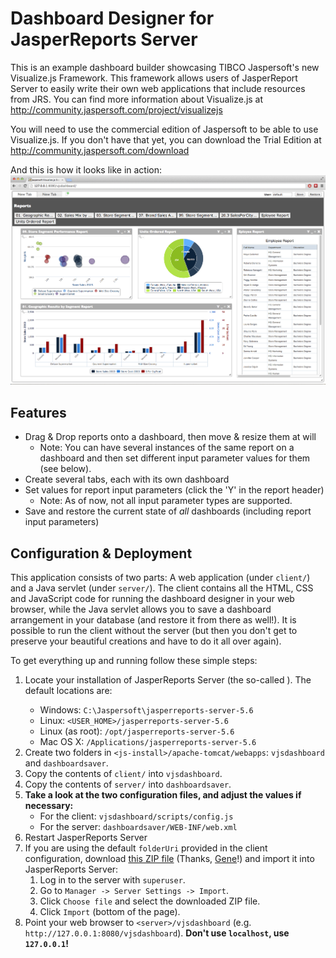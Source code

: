 Dashboard Designer for JasperReports Server
===========================================

This is an example dashboard builder showcasing TIBCO Jaspersoft's new Visualize.js Framework. This framework allows users of JasperReport Server to easily write their own web applications that include resources from JRS. You can find more information about Visualize.js at http://community.jaspersoft.com/project/visualizejs

You will need to use the commercial edition of Jaspersoft to be able to use Visualize.js. If you don't have that yet, you can download the Trial Edition at http://community.jaspersoft.com/download

And this is how it looks like in action:
![Screenshot](vjsDashboard.png)

Features
--------

- Drag & Drop reports onto a dashboard, then move & resize them at will
   - Note: You can have several instances of the same report on a dashboard and then set different input parameter values for them (see below).
- Create several tabs, each with its own dashboard
- Set values for report input parameters (click the 'Y' in the report header)
   - Note: As of now, not all input parameter types are supported.
- Save and restore the current state of *all* dashboards (including report input parameters)

Configuration & Deployment
--------------------------

This application consists of two parts: A web application (under `client/`) and a Java servlet (under `server/`). The client contains all the HTML, CSS and JavaScript code for running the dashboard designer in your web browser, while the Java servlet allows you to save a dashboard arrangement in your database (and restore it from there as well!). It is possible to run the client without the server (but then you don't get to preserve your beautiful creations and have to do it all over again).

To get everything up and running follow these simple steps:

1. Locate your installation of JasperReports Server (the so-called <js-install>). The default locations are:
    - Windows: `C:\Jaspersoft\jasperreports-server-5.6`
    - Linux: `<USER_HOME>/jasperreports-server-5.6`
    - Linux (as root): `/opt/jasperreports-server-5.6`
    - Mac OS X: `/Applications/jasperreports-server-5.6`
2. Create two folders in `<js-install>/apache-tomcat/webapps`: `vjsdashboard` and `dashboardsaver`.
3. Copy the contents of `client/` into `vjsdashboard`.
4. Copy the contents of `server/` into `dashboardsaver`.
5. **Take a look at the two configuration files, and adjust the values if necessary:**
    - For the client: `vjsdashboard/scripts/config.js`
    - For the server: `dashboardsaver/WEB-INF/web.xml`
6. Restart JasperReports Server
7. If you are using the default `folderUri` provided in the client configuration, download [this ZIP file](https://github.com/GeneArnold/Dashboard-Example-using-Jaspersoft-Visualize.js-API/raw/master/JasperServerResources/dashboard_reports.zip) (Thanks, [Gene](https://github.com/GeneArnold)!) and import it into JasperReports Server:
    1. Log in to the server with `superuser`.
    2. Go to `Manager -> Server Settings -> Import`.
    3. Click `Choose file` and select the downloaded ZIP file.
    4. Click `Import` (bottom of the page).
7. Point your web browser to `<server>/vjsdashboard` (e.g. `http://127.0.0.1:8080/vjsdashboard`). **Don't use `localhost`, use `127.0.0.1`!**

